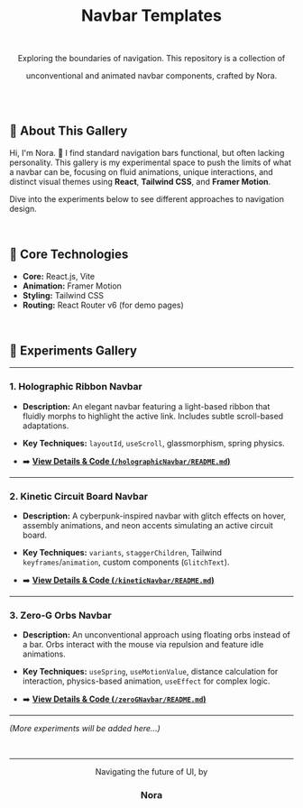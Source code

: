 <div align="center">
  <h1>Navbar Templates</h1>
</div>


<br>

<div align="center">
  <p>Exploring the boundaries of navigation. This repository is a collection of </p>
  <p>unconventional and animated navbar components, crafted by Nora.</p>

  <br>
  </div>

<br>

## 🎨 About This Gallery

Hi, I'm Nora. 👋 I find standard navigation bars functional, but often lacking personality. This gallery is my experimental space to push the limits of what a navbar can be, focusing on fluid animations, unique interactions, and distinct visual themes using **React**, **Tailwind CSS**, and **Framer Motion**.

Dive into the experiments below to see different approaches to navigation design.

<br>

## 🚀 Core Technologies

* **Core:** React.js, Vite
* **Animation:** Framer Motion
* **Styling:** Tailwind CSS
* **Routing:** React Router v6 (for demo pages)

<br>

## 🧪 Experiments Gallery

---

### 1. Holographic Ribbon Navbar

* **Description:** An elegant navbar featuring a light-based ribbon that fluidly morphs to highlight the active link. Includes subtle scroll-based adaptations.
* **Key Techniques:** `layoutId`, `useScroll`, glassmorphism, spring physics.



* ➡️ **[View Details & Code (`/holographicNavbar/README.md`)](./holographicNavbar/README.md)** 

---

### 2. Kinetic Circuit Board Navbar

* **Description:** A cyberpunk-inspired navbar with glitch effects on hover, assembly animations, and neon accents simulating an active circuit board.
* **Key Techniques:** `variants`, `staggerChildren`, Tailwind `keyframes`/`animation`, custom components (`GlitchText`).


* ➡️ **[View Details & Code (`/kineticNavbar/README.md`)](./kineticNavbar/README.md)** 
---

### 3. Zero-G Orbs Navbar

* **Description:** An unconventional approach using floating orbs instead of a bar. Orbs interact with the mouse via repulsion and feature idle animations.
* **Key Techniques:** `useSpring`, `useMotionValue`, distance calculation for interaction, physics-based animation, `useEffect` for complex logic.


* ➡️ **[View Details & Code (`/zeroGNavbar/README.md`)](./zeroGNavbar/README.md)** 

---

*(More experiments will be added here...)*

<br>


---

<div align="center">
  <p>Navigating the future of UI, by</p>
  <h3>Nora</h3>
</div>

